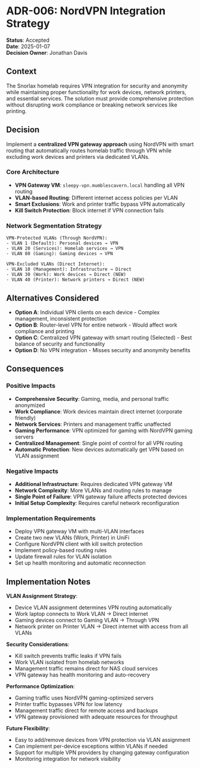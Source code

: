 # ADR-006: NordVPN Integration Strategy

**Status**: Accepted  
**Date**: 2025-01-07  
**Decision Owner**: Jonathan Davis

## Context

The Snorlax homelab requires VPN integration for security and anonymity while maintaining proper functionality for work devices, network printers, and essential services. The solution must provide comprehensive protection without disrupting work compliance or breaking network services like printing.

## Decision

Implement a **centralized VPN gateway approach** using NordVPN with smart routing that automatically routes homelab traffic through VPN while excluding work devices and printers via dedicated VLANs.

### Core Architecture
- **VPN Gateway VM**: `sleepy-vpn.mumblescavern.local` handling all VPN routing
- **VLAN-based Routing**: Different internet access policies per VLAN
- **Smart Exclusions**: Work and printer traffic bypass VPN automatically
- **Kill Switch Protection**: Block internet if VPN connection fails

### Network Segmentation Strategy
```
VPN-Protected VLANs (Through NordVPN):
- VLAN 1 (Default): Personal devices → VPN
- VLAN 20 (Services): Homelab services → VPN  
- VLAN 80 (Gaming): Gaming devices → VPN

VPN-Excluded VLANs (Direct Internet):
- VLAN 10 (Management): Infrastructure → Direct
- VLAN 30 (Work): Work devices → Direct (NEW)
- VLAN 40 (Printer): Network printers → Direct (NEW)
```

## Alternatives Considered

- **Option A**: Individual VPN clients on each device - Complex management, inconsistent protection
- **Option B**: Router-level VPN for entire network - Would affect work compliance and printing
- **Option C**: Centralized VPN gateway with smart routing (Selected) - Best balance of security and functionality
- **Option D**: No VPN integration - Misses security and anonymity benefits

## Consequences

### Positive Impacts
- **Comprehensive Security**: Gaming, media, and personal traffic anonymized
- **Work Compliance**: Work devices maintain direct internet (corporate friendly)
- **Network Services**: Printers and management traffic unaffected
- **Gaming Performance**: VPN optimized for gaming with NordVPN gaming servers
- **Centralized Management**: Single point of control for all VPN routing
- **Automatic Protection**: New devices automatically get VPN based on VLAN assignment

### Negative Impacts
- **Additional Infrastructure**: Requires dedicated VPN gateway VM
- **Network Complexity**: More VLANs and routing rules to manage
- **Single Point of Failure**: VPN gateway failure affects protected devices
- **Initial Setup Complexity**: Requires careful network reconfiguration

### Implementation Requirements
- Deploy VPN gateway VM with multi-VLAN interfaces
- Create two new VLANs (Work, Printer) in UniFi
- Configure NordVPN client with kill switch protection
- Implement policy-based routing rules
- Update firewall rules for VLAN isolation
- Set up health monitoring and automatic reconnection

## Implementation Notes

**VLAN Assignment Strategy**:
- Device VLAN assignment determines VPN routing automatically
- Work laptop connects to Work VLAN → Direct internet
- Gaming devices connect to Gaming VLAN → Through VPN
- Network printer on Printer VLAN → Direct internet with access from all VLANs

**Security Considerations**:
- Kill switch prevents traffic leaks if VPN fails
- Work VLAN isolated from homelab networks
- Management traffic remains direct for NAS cloud services
- VPN gateway has health monitoring and auto-recovery

**Performance Optimization**:
- Gaming traffic uses NordVPN gaming-optimized servers
- Printer traffic bypasses VPN for low latency
- Management traffic direct for remote access and backups
- VPN gateway provisioned with adequate resources for throughput

**Future Flexibility**:
- Easy to add/remove devices from VPN protection via VLAN assignment
- Can implement per-device exceptions within VLANs if needed
- Support for multiple VPN providers by changing gateway configuration
- Monitoring integration for network visibility